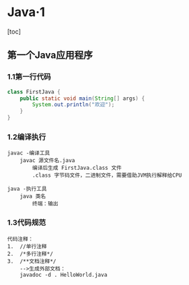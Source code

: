 # Java·1

[toc]

## 第一个Java应用程序

### 1.1第一行代码

```java
class FirstJava {
	public static void main(String[] args) {
		System.out.println("欢迎");
	}
}
```

### 1.2编译执行



```
javac -编译工具
	javac 源文件名.java
		编译后生成 FirstJava.class 文件
		.class 字节码文件，二进制文件，需要借助JVM执行解释给CPU
		
java -执行工具
	java 类名
		终端：输出
```



### 1.3代码规范



```
代码注释：
1.  //单行注释
2.  /*多行注释*/
3.  /**文档注释*/ 
	-->生成外部文档：
	javadoc -d . HelloWorld.java
```

